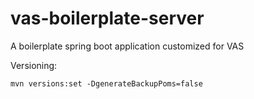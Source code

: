 # vas-boilerplate-server
A boilerplate spring boot application customized for VAS

Versioning:
    
    mvn versions:set -DgenerateBackupPoms=false
